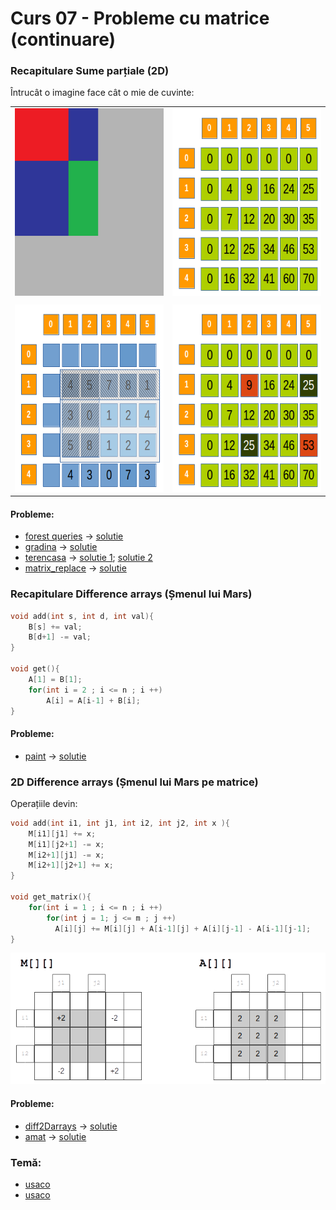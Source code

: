 # Curs 07 - Probleme cu matrice (continuare)

### Recapitulare Sume parțiale (2D)

Întrucât o imagine face cât o mie de cuvinte:

<!-- | Image 1                           | Image 2       |
| --------------------------------- | ------------- |
| <img src="sp0.png" width="300" height="300"> | ![Description 2](sp1.png) |
| Image 3                           | Image 4       |
| ![Description 3](sp2.png)         | ![Description 4](sp3.png) | -->

|  |  |
| ------- | ------- |
| <img src="https://raw.githubusercontent.com/Giulian617/Hai-la-olimpiada-2023-2024/main/09/resources/sp0.png" width="300" height="300"> | <img src="https://raw.githubusercontent.com/Giulian617/Hai-la-olimpiada-2023-2024/main/09/resources/sp1.png" width="300" height="300"> |
|  |  |
| <img src="https://raw.githubusercontent.com/Giulian617/Hai-la-olimpiada-2023-2024/main/09/resources/sp2.png" width="300" height="300"> | <img src="https://raw.githubusercontent.com/Giulian617/Hai-la-olimpiada-2023-2024/main/09/resources/sp3.png" width="300" height="300"> |


<!--<img src="https://raw.githubusercontent.com/Giulian617/Hai-la-olimpiada-2023-2024/main/09/resources/sp0.png" width="300" height="300">
<img src="https://raw.githubusercontent.com/Giulian617/Hai-la-olimpiada-2023-2024/main/09/resources/sp1.png" width="300" height="300">
<img src="https://raw.githubusercontent.com/Giulian617/Hai-la-olimpiada-2023-2024/main/09/resources/sp2.png" width="300" height="300">
<img src="https://raw.githubusercontent.com/Giulian617/Hai-la-olimpiada-2023-2024/main/09/resources/sp3.png" width="300" height="300"> -->

#### Probleme:
* [forest queries](https://cses.fi/problemset/task/1652) -> [solutie](https://cses.fi/problemset/result/707149/)
* [gradina](https://www.pbinfo.ro/probleme/1515/gradina) -> [solutie](https://ideone.com/jFYvXj)
* [terencasa](https://www.pbinfo.ro/probleme/3472/terencasa) -> [solutie 1](https://ideone.com/jVmF3I); [solutie 2](https://ideone.com/hAauDD)
* [matrix_replace](https://www.pbinfo.ro/probleme/3632/matrix-replace) -> [solutie](https://ideone.com/LzHcG5)


### Recapitulare Difference arrays (Șmenul lui Mars)
```cpp
void add(int s, int d, int val){
    B[s] += val;
    B[d+1] -= val;
}

void get(){
    A[1] = B[1];
    for(int i = 2 ; i <= n ; i ++)
        A[i] = A[i-1] + B[i];
}

```

#### Probleme:
* [paint](https://www.pbinfo.ro/probleme/1233/paint/) -> [solutie](https://ideone.com/rVlrmF)

### 2D Difference arrays (Șmenul lui Mars pe matrice)

Operațiile devin:

```cpp
void add(int i1, int j1, int i2, int j2, int x ){
    M[i1][j1] += x;
    M[i1][j2+1] -= x;
    M[i2+1][j1] -= x;
    M[i2+1][j2+1] += x;
}

void get_matrix(){
    for(int i = 1 ; i <= n ; i ++)
        for(int j = 1; j <= m ; j ++)
          A[i][j] += M[i][j] + A[i-1][j] + A[i][j-1] - A[i-1][j-1];
}
```

<img src="https://raw.githubusercontent.com/Giulian617/Hai-la-olimpiada-2023-2024/main/09/resources/mars2d.png" >

#### Probleme:
* [diff2Darrays](https://www.pbinfo.ro/probleme/3903/diff2darrays) -> [solutie](https://ideone.com/Al5jOl)
* [amat](https://kilonova.ro/problems/1544) -> [solutie](https://kilonova.ro/submissions/156730)

### Temă:
* [usaco](http://www.usaco.org/index.php?page=viewproblem2&cpid=919)
* [usaco](http://www.usaco.org/index.php?page=viewproblem2&cpid=1063)
